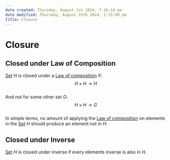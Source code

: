 ```yaml
---  
date created: Thursday, August 1st 2024, 7:16:14 pm  
date modified: Thursday, August 15th 2024, 1:15:09 pm  
title: Closure  
---  
```

# Closure  
## Closed under Law of Composition  
[Set](./Sets/Set.md) $H$ is closed under a [Law of composition](./Law_of_composition.md) if:  
$$H\times H \rightarrow H$$  
And not for some other set $G$:  
$$H\times H \rightarrow G$$  
In simple terms, no amount of applying the [Law of composition](./Law_of_composition.md) on elements in the [Set](./Sets/Set.md) $H$ should produce an element not in $H$.  
## Closed under Inverse  
[Set](./Sets/Set.md) $H$ is closed under inverse if every elements inverse is also in $H$.  
